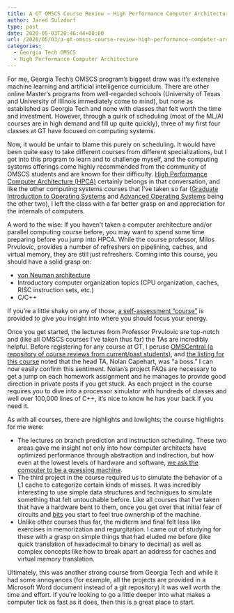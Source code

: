 ```yaml
---
title: A GT OMSCS Course Review – High Performance Computer Architecture (CS6290)
author: Jared Sulzdorf
type: post
date: 2020-05-03T20:46:44+00:00
url: /2020/05/03/a-gt-omscs-course-review-high-performance-computer-architecture-cs6290/
categories:
  - Georgia Tech OMSCS
  - High Performance Computer Architecture
---
```


For me, Georgia Tech&#8217;s OMSCS program&#8217;s biggest draw was it&#8217;s extensive machine learning and artificial intelligence curriculum. There are other online Master&#8217;s programs from well-regarded schools (University of Texas and University of Illinois immediately come to mind), but none as established as Georgia Tech and none with classes that felt worth the time and investment. However, through a quirk of scheduling (most of the ML/AI courses are in high demand and fill up quite quickly), three of my first four classes at GT have focused on computing systems.

Now, it would be unfair to blame this purely on scheduling. It would have been quite easy to take different courses from different specializations, but I got into this program to learn and to challenge myself, and the computing systems offerings come highly recommended from the community of OMSCS students and are known for their difficulty. [High Performance Computer Architecture (HPCA)][1] certainly belongs in that conversation, and like the other computing systems courses that I&#8217;ve taken so far ([Graduate Introduction to Operating Systems][2] and [Advanced Operating Systems][3] being the other two), I left the class with a far better grasp on and appreciation for the internals of computers.

<!--more-->

A word to the wise: If you haven&#8217;t taken a computer architecture and/or parallel computing course before, you may want to spend some time preparing before you jump into HPCA. While the course professor, Milos Prvulovic, provides a number of refreshers on pipelining, caches, and virtual memory, they are still just refreshers. Coming into this course, you should have a solid grasp on:

- [von Neuman architecture][4]
- Introductory computer organization topics (CPU organization, caches, RISC instruction sets, etc.)
- C/C++

If you&#8217;re a little shaky on any of those, [a self-assessment &#8220;course&#8221;][5] is provided to give you insight into where you should focus your energy.

Once you get started, the lectures from Professor Prvulovic are top-notch and (like all OMSCS courses I&#8217;ve taken thus far) the TAs are incredibly helpful. Before registering for any course at GT, I peruse [OMSCentral (a repository of course reviews from current/past students)][6], and [the listing for this course][7] noted that the head TA, Nolan Capehart, was &#8220;a boss.&#8221; I can now easily confirm this sentiment. Nolan&#8217;s project FAQs are necessary to get a jump on each homework assignment and he manages to provide good direction in private posts if you get stuck. As each project in the course requires you to dive into a processor simulator with hundreds of classes and well over 100,000 lines of C++, it&#8217;s nice to know he has your back if you need it.

As with all courses, there are highlights and lowlights; the course highlights for me were:

- The lectures on branch prediction and instruction scheduling. These two areas gave me insight not only into how computer architects have optimized performance through abstraction and indirection, but how even at the lowest levels of hardware and software, [we ask the computer to be a guessing machine][8].
- The third project in the course required us to simulate the behavior of a L1 cache to categorize certain kinds of misses. It was incredibly interesting to use simple data structures and techniques to simulate something that felt untouchable before. Like all courses that I&#8217;ve taken that have a hardware bent to them, once you get over that initial fear of circuits and [bits][9] you start to feel true ownership of the machine.
- Unlike other courses thus far, the midterm and final felt less like exercises in memorization and regurgitation. I came out of studying for these with a grasp on simple things that had eluded me before (like quick translation of hexadecimal to binary to decimal) as well as complex concepts like how to break apart an address for caches and virtual memory translation.

Ultimately, this was another strong course from Georgia Tech and while it had some annoyances (for example, all the projects are provided in a Microsoft Word document instead of a git repository) it was well worth the time and effort. If you&#8217;re looking to go a little deeper into what makes a computer tick as fast as it does, then this is a great place to start.

[1]: https://www.omscs.gatech.edu/cs-6290-high-performance-computer-architecture
[2]: https://www.jsulz.com/2020/01/02/a-gt-omscs-course-review-graduate-introduction-to-operating-systems-cs6200/
[3]: https://www.jsulz.com/2020/01/03/a-gt-omscs-course-review-advanced-operating-systems-cs6210/
[4]: https://en.wikipedia.org/wiki/Von_Neumann_architecture
[5]: https://classroom.udacity.com/courses/ud219
[6]: https://omscentral.com/
[7]: https://omscentral.com/course/CS-6290
[8]: https://www.jsulz.com/2020/04/07/computers-are-really-advanced-guessing-machines/
[9]: https://www.jsulz.com/2020/04/23/the-business-of-bits/
